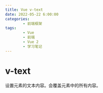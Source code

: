 ```yaml
---
title: Vue v-text
date: 2022-05-22 6:00:00
categories:
        - 前端框架
tags:
        - Vue
        - 前端
        - Vue 2
        - 学习笔记
---
```


# v-text

设置元素的文本内容。会覆盖元素中的所有内容。
